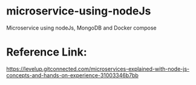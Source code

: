 # microservice-using-nodeJs
Microservice using nodeJs, MongoDB and Docker compose


# Reference Link:

https://levelup.gitconnected.com/microservices-explained-with-node-js-concepts-and-hands-on-experience-31003346b7bb
